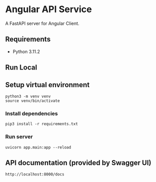 # Angular API Service

A FastAPI server for Angular Client.

## Requirements

- Python 3.11.2

## Run Local

## Setup virtual environment

```
python3 -m venv venv
source venv/bin/activate
```

### Install dependencies

```
pip3 install -r requirements.txt
```

### Run server

```
uvicorn app.main:app --reload
```

## API documentation (provided by Swagger UI)

```
http://localhost:8000/docs
```
